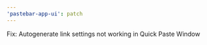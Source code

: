 ```yaml
---
'pastebar-app-ui': patch
---
```


Fix: Autogenerate link settings not working in Quick Paste Window
